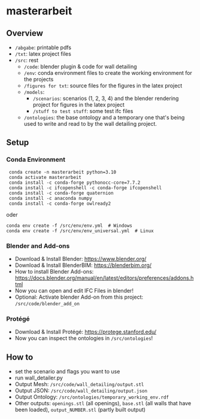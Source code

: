 # masterarbeit
## Overview
*  `/abgabe`: printable pdfs
*  `/txt`: latex project files
*  `/src`: rest
   *  `/code`: blender plugin & code for wall detailing
   *  `/env`: conda environment files to create the working environment for the projects
   *  `/figures for txt`: source files for the figures in the latex project
   *  `/models`:
      *  `/scenarios`: scenarios (1, 2, 3, 4) and the blender rendering project for figures in the latex project
      *  `/stuff to test stuff`: some test ifc files
   *  `/ontologies`: the base ontology and a temporary one that's being used to write and read to by the wall detailing project.

## Setup
### Conda Environment
```
 conda create -n masterarbeit python=3.10
 conda activate masterarbeit
 conda install -c conda-forge pythonocc-core=7.7.2
 conda install -c ifcopenshell -c conda-forge ifcopenshell
 conda install -c conda-forge quaternion
 conda install -c anaconda numpy
 conda install -c conda-forge owlready2
```
oder
```
conda env create -f /src/env/env.yml  # Windows
conda env create -f /src/env/env_universal.yml  # Linux
```
### Blender and Add-ons
* Download & Install Blender: https://www.blender.org/
* Download & Install BlenderBIM: https://blenderbim.org/
* How to install Blender Add-ons: https://docs.blender.org/manual/en/latest/editors/preferences/addons.html
* Now you can open and edit IFC Files in blender!
* Optional: Activate blender Add-on from this project: `/src/code/blender_add_on`

### Protégé
* Download & Install Protégé: https://protege.stanford.edu/
* Now you can inspect the ontologies in `/src/ontologies`!

## How to
* set the scenario and flags you want to use
* run wall_detailer.py
* Output Mesh: `/src/code/wall_detailing/output.stl`
* Output JSON: `/src/code/wall_detailing/output.json`
* Output Ontology: `/src/ontologies/temporary_working_env.rdf`
* Other outputs: `openings.stl` (all openings), `base.stl` (all walls that have been loaded), `output_NUMBER.stl` (partly built output)
